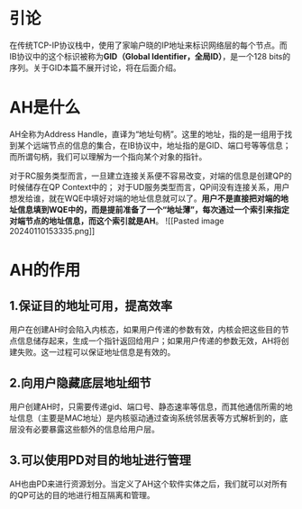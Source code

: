 # 引论
在传统TCP-IP协议栈中，使用了家喻户晓的IP地址来标识网络层的每个节点。而IB协议中的这个标识被称为**GID（Global Identifier，全局ID）**，是一个128 bits的序列。关于GID本篇不展开讨论，将在后面介绍。

# AH是什么
AH全称为Address Handle，直译为“地址句柄”。这里的地址，指的是一组用于找到某个远端节点的信息的集合，在IB协议中，地址指的是GID、端口号等等信息；而所谓句柄，我们可以理解为一个指向某个对象的指针。

对于RC服务类型而言，一旦建立连接关系便不容易改变，对端的信息是创建QP的时候储存在QP Context中的；
对于UD服务类型而言，QP间没有连接关系，用户想发给谁，就在WQE中填好对端的地址信息就可以了。**用户不是直接把对端的地址信息填到WQE中的，而是提前准备了一个“地址薄”，每次通过一个索引来指定对端节点的地址信息，而这个索引就是AH**。
![[Pasted image 20240110153335.png]]

# AH的作用
## 1.保证目的地址可用，提高效率
用户在创建AH时会陷入内核态，如果用户传递的参数有效，内核会把这些目的节点信息储存起来，生成一个指针返回给用户；如果用户传递的参数无效，AH将创建失败。这一过程可以保证地址信息是有效的。

## 2.向用户隐藏底层地址细节
用户创建AH时，只需要传递gid、端口号、静态速率等信息，而其他通信所需的地址信息（主要是MAC地址）是内核驱动通过查询系统邻居表等方式解析到的，底层没有必要暴露这些额外的信息给用户层。

## 3.可以使用PD对目的地址进行管理
AH也由PD来进行资源划分。当定义了AH这个软件实体之后，我们就可以对所有的QP可达的目的地进行相互隔离和管理。